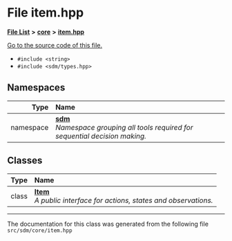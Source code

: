 
# File item.hpp

<link rel="stylesheet" href="https://cdnjs.cloudflare.com/ajax/libs/KaTeX/0.5.1/katex.min.css">
<link rel="stylesheet" href="https://cdn.jsdelivr.net/github-markdown-css/2.2.1/github-markdown.css"/>



[**File List**](files.md) **>** [**core**](dir_92216a09053680f71034e5e26026ee62.md) **>** [**item.hpp**](item_8hpp.md)

[Go to the source code of this file.](item_8hpp_source.md)



* `#include <string>`
* `#include <sdm/types.hpp>`









## Namespaces

| Type | Name |
| ---: | :--- |
| namespace | [**sdm**](namespacesdm.md) <br>_Namespace grouping all tools required for sequential decision making._  |

## Classes

| Type | Name |
| ---: | :--- |
| class | [**Item**](classsdm_1_1Item.md) <br>_A public interface for actions, states and observations._  |














------------------------------
The documentation for this class was generated from the following file `src/sdm/core/item.hpp`